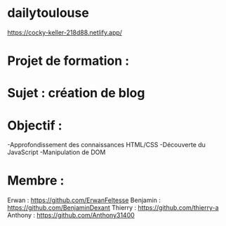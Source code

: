 # dailytoulouse
https://cocky-keller-218d88.netlify.app/

# Projet de formation :

# Sujet : création de blog
# Objectif : 
  -Approfondissement des connaissances HTML/CSS
  -Découverte du JavaScript
  -Manipulation de DOM
# Membre : 
  Erwan : https://github.com/ErwanFeltesse
  Benjamin : https://github.com/BenjaminDexant
  Thierry : https://github.com/thierry-a
  Anthony : https://github.com/Anthony31400
